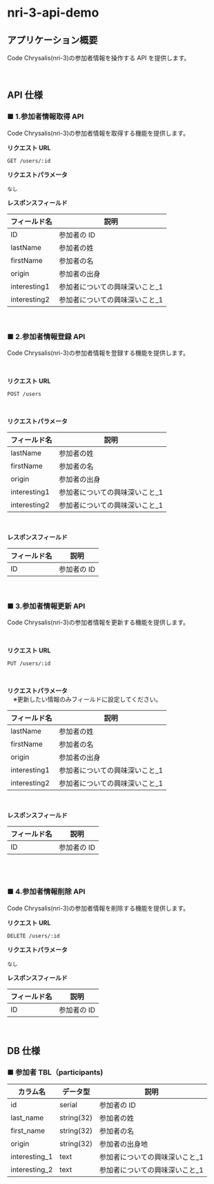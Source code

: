 # nri-3-api-demo

## アプリケーション概要

Code Chrysalis(nri-3)の参加者情報を操作する API を提供します。

<br>

## API 仕様

### ■ 1.参加者情報取得 API

Code Chrysalis(nri-3)の参加者情報を取得する機能を提供します。

**リクエスト URL**

```
GET /users/:id
```

**リクエストパラメータ**

```
なし
```

**レスポンスフィールド**

| フィールド名 | 説明                            |
| ------------ | ------------------------------- |
| ID           | 参加者の ID                     |
| lastName     | 参加者の姓                      |
| firstName    | 参加者の名                      |
| origin       | 参加者の出身                    |
| interesting1 | 参加者についての興味深いこと\_1 |
| interesting2 | 参加者についての興味深いこと\_1 |

<br>

### ■ 2.参加者情報登録 API

Code Chrysalis(nri-3)の参加者情報を登録する機能を提供します。

<br>

**リクエスト URL**

```
POST /users
```

<br>

**リクエストパラメータ**

| フィールド名 | 説明                            |
| ------------ | ------------------------------- |
| lastName     | 参加者の姓                      |
| firstName    | 参加者の名                      |
| origin       | 参加者の出身                    |
| interesting1 | 参加者についての興味深いこと\_1 |
| interesting2 | 参加者についての興味深いこと\_1 |

<br>

**レスポンスフィールド**

| フィールド名 | 説明        |
| ------------ | ----------- |
| ID           | 参加者の ID |

<br>

### ■ 3.参加者情報更新 API

Code Chrysalis(nri-3)の参加者情報を更新する機能を提供します。

<br>

**リクエスト URL**

```
PUT /users/:id
```

<br>

**リクエストパラメータ**  
　※更新したい情報のみフィールドに設定してください。

| フィールド名 | 説明                            |
| ------------ | ------------------------------- |
| lastName     | 参加者の姓                      |
| firstName    | 参加者の名                      |
| origin       | 参加者の出身                    |
| interesting1 | 参加者についての興味深いこと\_1 |
| interesting2 | 参加者についての興味深いこと\_1 |

<br>

**レスポンスフィールド**

| フィールド名 | 説明        |
| ------------ | ----------- |
| ID           | 参加者の ID |

<br>

<br>

### ■ 4.参加者情報削除 API

Code Chrysalis(nri-3)の参加者情報を削除する機能を提供します。

**リクエスト URL**

```
DELETE /users/:id
```

**リクエストパラメータ**

```
なし
```

**レスポンスフィールド**

| フィールド名 | 説明        |
| ------------ | ----------- |
| ID           | 参加者の ID |

<br>

## DB 仕様

### ■ 参加者 TBL（participants)

| カラム名      | データ型   | 説明                            |
| ------------- | ---------- | ------------------------------- |
| id            | serial     | 参加者の ID                     |
| last_name     | string(32) | 参加者の姓                      |
| first_name    | string(32) | 参加者の名                      |
| origin        | string(32) | 参加者の出身地                  |
| interesting_1 | text       | 参加者についての興味深いこと\_1 |
| interesting_2 | text       | 参加者についての興味深いこと\_1 |
